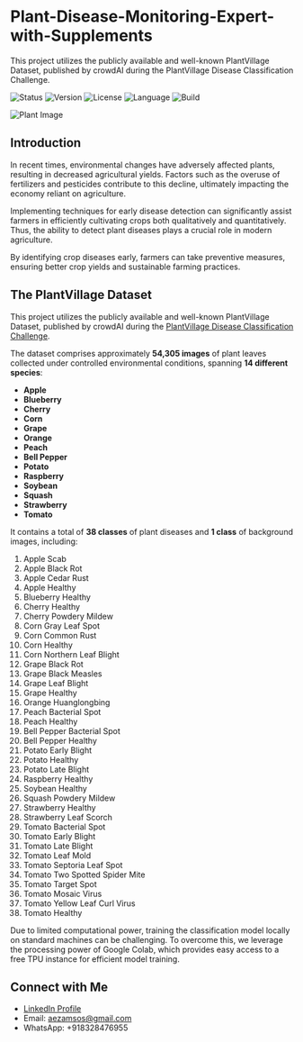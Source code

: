 # Plant-Disease-Monitoring-Expert-with-Supplements
This project utilizes the publicly available and well-known PlantVillage Dataset, published by crowdAI during the PlantVillage Disease Classification Challenge.

![Status](https://img.shields.io/badge/status-completed-brightgreen) 
![Version](https://img.shields.io/badge/version-1.0.0-blue) 
![License](https://img.shields.io/badge/license-MIT-green)
![Language](https://img.shields.io/badge/language-Python-orange) 
![Build](https://img.shields.io/badge/build-passing-brightgreen)

![Plant Image](https://cdn-images-1.medium.com/max/1200/1*FswlF4lZPQ4kT_gkybacZw.jpeg)

## Introduction

In recent times, environmental changes have adversely affected plants, resulting in decreased agricultural yields. Factors such as the overuse of fertilizers and pesticides contribute to this decline, ultimately impacting the economy reliant on agriculture. 

Implementing techniques for early disease detection can significantly assist farmers in efficiently cultivating crops both qualitatively and quantitatively. Thus, the ability to detect plant diseases plays a crucial role in modern agriculture.

By identifying crop diseases early, farmers can take preventive measures, ensuring better crop yields and sustainable farming practices.

## The PlantVillage Dataset

This project utilizes the publicly available and well-known PlantVillage Dataset, published by crowdAI during the [PlantVillage Disease Classification Challenge](https://www.crowdai.org/challenges/plantvillage-disease-classification-challenge).

The dataset comprises approximately **54,305 images** of plant leaves collected under controlled environmental conditions, spanning **14 different species**:

- **Apple**
- **Blueberry**
- **Cherry**
- **Corn**
- **Grape**
- **Orange**
- **Peach**
- **Bell Pepper**
- **Potato**
- **Raspberry**
- **Soybean**
- **Squash**
- **Strawberry**
- **Tomato**

It contains a total of **38 classes** of plant diseases and **1 class** of background images, including:

1. Apple Scab
2. Apple Black Rot
3. Apple Cedar Rust
4. Apple Healthy
5. Blueberry Healthy
6. Cherry Healthy
7. Cherry Powdery Mildew
8. Corn Gray Leaf Spot
9. Corn Common Rust
10. Corn Healthy
11. Corn Northern Leaf Blight
12. Grape Black Rot
13. Grape Black Measles
14. Grape Leaf Blight
15. Grape Healthy
16. Orange Huanglongbing
17. Peach Bacterial Spot
18. Peach Healthy
19. Bell Pepper Bacterial Spot
20. Bell Pepper Healthy
21. Potato Early Blight
22. Potato Healthy
23. Potato Late Blight
24. Raspberry Healthy
25. Soybean Healthy
26. Squash Powdery Mildew
27. Strawberry Healthy
28. Strawberry Leaf Scorch
29. Tomato Bacterial Spot
30. Tomato Early Blight
31. Tomato Late Blight
32. Tomato Leaf Mold
33. Tomato Septoria Leaf Spot
34. Tomato Two Spotted Spider Mite
35. Tomato Target Spot
36. Tomato Mosaic Virus
37. Tomato Yellow Leaf Curl Virus
38. Tomato Healthy

Due to limited computational power, training the classification model locally on standard machines can be challenging. To overcome this, we leverage the processing power of Google Colab, which provides easy access to a free TPU instance for efficient model training.


## Connect with Me

- [LinkedIn Profile](https://www.linkedin.com/in/aazam-shareef-234170171/)
- Email: aezamsos@gmail.com
- WhatsApp: +918328476955

